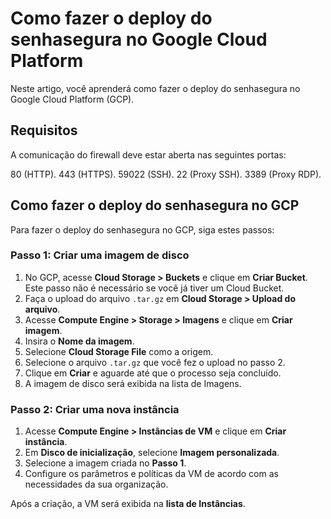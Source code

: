 # Como fazer o deploy do senhasegura no Google Cloud Platform

Neste artigo, você aprenderá como fazer o deploy do senhasegura no Google Cloud Platform (GCP).

## Requisitos

A comunicação do firewall deve estar aberta nas seguintes portas:


80 (HTTP).
443 (HTTPS).
59022 (SSH).
22 (Proxy SSH).
3389 (Proxy RDP).


## Como fazer o deploy do senhasegura no GCP
Para fazer o deploy do senhasegura no GCP, siga estes passos:

### Passo 1: Criar uma imagem de disco

1. No GCP, acesse **Cloud Storage > Buckets** e clique em **Criar Bucket**. Este passo não é necessário se você já tiver um Cloud Bucket.
2. Faça o upload do arquivo `.tar.gz` em **Cloud Storage > Upload do arquivo**.
3. Acesse **Compute Engine > Storage > Imagens** e clique em **Criar imagem**.
4. Insira o **Nome da imagem**.
5. Selecione **Cloud Storage File** como a origem.
6. Selecione o arquivo `.tar.gz` que você fez o upload no passo 2.
7. Clique em **Criar** e aguarde até que o processo seja concluído.
8. A imagem de disco será exibida na lista de Imagens.


### Passo 2: Criar uma nova instância

1. Acesse **Compute Engine > Instâncias de VM** e clique em **Criar instância**.
2. Em **Disco de inicialização**, selecione **Imagem personalizada**.
3. Selecione a imagem criada no **Passo 1**.
4. Configure os parâmetros e políticas da VM de acordo com as necessidades da sua organização.

Após a criação, a VM será exibida na **lista de Instâncias**.
